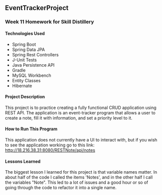 ## EventTrackerProject

### Week 11 Homework for Skill Distillery

#### Technologies Used
* Spring Boot
* Spring Data JPA
* Spring Rest Controllers
* J-Unit Tests
* Java Persistence API
* Gradle
* MySQL Workbench
* Entity Classes
* Hibernate

#### Project Description
This project is to practice creating a fully functional CRUD application using REST API. The application is an 
event-tracker program that allows a user to create a note, fill it with information, and set a priority level to it.


#### How to Run This Program
This application does not currently have a UI to interact with, but if you wish to see the application working 
go to this link: http://18.216.38.31:8080/RESTNote/api/notes

#### Lessons Learned
The biggest lesson I learned for this project is that variable names matter. In about half of the code I called the
items 'Notes', and in the other half I call the variables "Note". This led to a lot of issues and a good hour or so 
of going through the code to refactor it into a single name.
